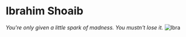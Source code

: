 # Ibrahim Shoaib
*You're only given a little spark of madness. You mustn't lose it.*
![Ibra](/example.png)

